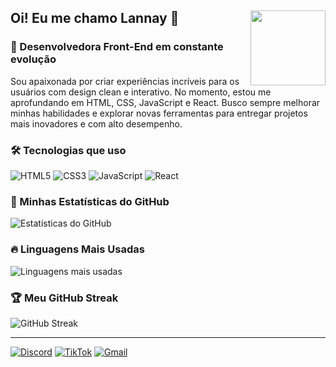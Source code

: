 ## Oi! Eu me chamo Lannay 💖 <img src="https://cdn.discordapp.com/attachments/1044104944296394794/1336017318601424987/3e1d65f3929183fff3036216f3455ef4.gif?ex=67a24696&is=67a0f516&hm=4226aaecd1dddb68445d2864eb05891fb9d2e673342f85688fd333c767175eab&" width="120" align="right"/>

### 🚀 Desenvolvedora Front-End em constante evolução

Sou apaixonada por criar experiências incríveis para os usuários com design clean e interativo. No momento, estou me aprofundando em HTML, CSS, JavaScript e React. Busco sempre melhorar minhas habilidades e explorar novas ferramentas para entregar projetos mais inovadores e com alto desempenho.

### 🛠️ Tecnologias que uso
![HTML5](https://img.shields.io/badge/HTML5-E34F26?style=for-the-badge&logo=html5&logoColor=white)
![CSS3](https://img.shields.io/badge/CSS3-1572B6?style=for-the-badge&logo=css3&logoColor=white)
![JavaScript](https://img.shields.io/badge/JavaScript-F7DF1E?style=for-the-badge&logo=javascript&logoColor=black)
![React](https://img.shields.io/badge/React-61DAFB?style=for-the-badge&logo=react&logoColor=black)

### 🚀 Minhas Estatísticas do GitHub
![Estatísticas do GitHub](https://github-readme-stats.vercel.app/api?username=lannayofc&show_icons=true&theme=radical)

### 🔥 Linguagens Mais Usadas
![Linguagens mais usadas](https://github-readme-stats.vercel.app/api/top-langs/?username=lannayofc&layout=compact&theme=radical)

### 🏆 Meu GitHub Streak
![GitHub Streak](https://streak-stats.demolab.com/?user=lannayofc&theme=radical)

---

[![Discord](https://img.shields.io/badge/Discord-5865F2?style=for-the-badge&logo=discord&logoColor=white)](https://discordapp.com/users/lanninha)
[![TikTok](https://img.shields.io/badge/TikTok-000000?style=for-the-badge&logo=tiktok&logoColor=white)](https://www.tiktok.com/@butyrflower?_t=ZM-8tbwlqBJeT7&_r=1)
[![Gmail](https://img.shields.io/badge/Gmail-D14836?style=for-the-badge&logo=gmail&logoColor=white)](mailto:helooberenguer@gmail.com)
